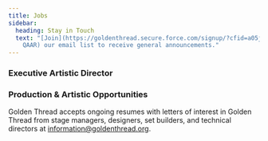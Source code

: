 ```yaml
---
title: Jobs
sidebar:
  heading: Stay in Touch
  text: "[Join](https://goldenthread.secure.force.com/signup/?cfid=a05j000000Lsdh\
    QAAR) our email list to receive general announcements."
---
```

### **Executive Artistic Director**

### **Production & Artistic Opportunities**

Golden Thread accepts ongoing resumes with letters of interest in Golden Thread from stage managers, designers, set builders, and technical directors at [information@goldenthread.org]((mailto:information@goldenthread.org)).